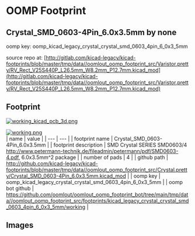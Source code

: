 # OOMP Footprint  
## Crystal_SMD_0603-4Pin_6.0x3.5mm  by none  
  
oomp key: oomp_kicad_legacy_crystal_crystal_smd_0603_4pin_6_0x3_5mm  
  
source repo at: [http://gitlab.com/kicad-legacy/kicad-footprints/blob/master/tmp/data//oomlout_oomp_footprint_src/Varistor.pretty/RV_Rect_V25S440P_L26.5mm_W8.2mm_P12.7mm.kicad_mod](http://gitlab.com/kicad-legacy/kicad-footprints/blob/master/tmp/data//oomlout_oomp_footprint_src/Varistor.pretty/RV_Rect_V25S440P_L26.5mm_W8.2mm_P12.7mm.kicad_mod)  
## Footprint  
  
[![working_kicad_pcb_3d.png](working_kicad_pcb_3d_600.png)](working_kicad_pcb_3d.png)  
  
[![working.png](working_600.png)](working.png)  
| name | value | 
| --- | --- | 
| footprint name | Crystal_SMD_0603-4Pin_6.0x3.5mm | 
| footprint description | SMD Crystal SERIES SMD0603/4 http://www.petermann-technik.de/fileadmin/petermann/pdf/SMD0603-4.pdf, 6.0x3.5mm^2 package | 
| number of pads | 4 | 
| github path | http://github.com/kicad-legacy/kicad-footprints/blob/master/tmp/data//oomlout_oomp_footprint_src/Crystal.pretty/Crystal_SMD_0603-4Pin_6.0x3.5mm.kicad_mod | 
| oomp key | oomp_kicad_legacy_crystal_crystal_smd_0603_4pin_6_0x3_5mm | 
| oomp bot github | https://github.com/oomlout/oomlout_oomp_footprint_bot/tree/main/tmp/data//oomlout_oomp_footprint_src/footprints/kicad_legacy_crystal_crystal_smd_0603_4pin_6_0x3_5mm/working | 
## Images  
